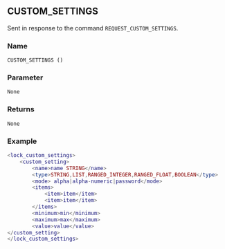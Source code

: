 ## CUSTOM\_SETTINGS

Sent in response to the command `REQUEST_CUSTOM_SETTINGS`.


### Name

`CUSTOM_SETTINGS ()`


### Parameter

`None`

### Returns

`None`


### Example

```lua
<lock_custom_settings>
	<custom_setting>
		<name>name STRING</name>
		<type>STRING,LIST,RANGED_INTEGER,RANGED_FLOAT,BOOLEAN</type>
		<mode> alpha|alpha-numeric|password</mode>
		<items>
			<item>item</item>
			<item>item</item>
		</items>
		<minimum>min</minimum>
		<maximum>max</maximum>
		<value>value</value>
</custom_setting>
</lock_custom_settings>
```

